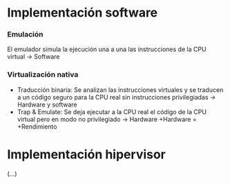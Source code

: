 # Implementación software
### Emulación
El emulador simula la ejecución una a una las instrucciones de la CPU virtual -> Software

### Virtualización nativa
- Traducción binaria: Se analizan las instrucciones virtuales y se traducen a un código seguro para la CPU real sin instrucciones privilegiadas -> Hardware y software
- Trap & Emulate: Se deja ejecutar a la CPU real el código de la CPU virtual pero en modo no privilegiado -> Hardware
+Hardware = +Rendimiento

# Implementación hipervisor

(...)


# 